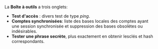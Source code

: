 La **Boîte à outils** a trois onglets:
- **Test d'accès** : divers test de type _ping_.
- **Comptes synchronisées**: liste des bases locales des comptes ayant une session synchronisée et suppression des bases obsolètes ou indésirables.
- **Tester une phrase secrète**, plus exactement en obtenir lesclés et hash correspondants.
